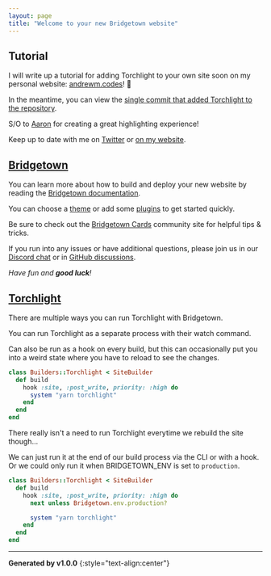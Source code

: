 ```yaml
---
layout: page
title: "Welcome to your new Bridgetown website"
---
```


## Tutorial

I will write up a tutorial for adding Torchlight to your own site soon on my personal website: [andrewm.codes](https://andrewm.codes/)! 🎉

In the meantime, you can view the [single commit that added Torchlight to the repository](https://github.com/andrewmcodes/bridgetown-torchlight-demo/commit/b1fe9fec61da4e980f61a70d0a4507f055262164).

S/O to [Aaron](https://twitter.com/aarondfrancis) for creating a great highlighting experience!

Keep up to date with me on [Twitter](https://twitter.com/andrewmcodes) or [on my website](https://andrewmcodes.com).

## [Bridgetown](https://bridgetownrb.com/)

You can learn more about how to build and deploy your new website by reading the  [Bridgetown documentation](https://www.bridgetownrb.com/docs).

You can choose a [theme](https://github.com/topics/bridgetown-theme) or add some [plugins](https://www.bridgetownrb.com/plugins/) to get started quickly.

Be sure to check out the [Bridgetown Cards](https://bridgetown.cards) community site for helpful tips & tricks.

If you run into any issues or have additional questions, please join us in our [Discord chat](https://discord.gg/4E6hktQGz4) or in [GitHub discussions](https://github.com/bridgetownrb/bridgetown/discussions).

_Have fun and **good luck**!_

## [Torchlight](https://torchlight.dev)

There are multiple ways you can run Torchlight with Bridgetown.

You can run Torchlight as a separate process with their watch command.

Can also be run as a hook on every build, but this can occasionally put you into a weird state where you have to reload to see the changes.

```ruby
class Builders::Torchlight < SiteBuilder
  def build
    hook :site, :post_write, priority: :high do
      system "yarn torchlight"
    end
  end
end
```

There really isn't a need to run Torchlight everytime we rebuild the site though...

We can just run it at the end of our build process via the CLI or with a hook. Or we could only run it when BRIDGETOWN_ENV is set to `production`.

```ruby
class Builders::Torchlight < SiteBuilder
  def build
    hook :site, :post_write, priority: :high do
      next unless Bridgetown.env.production?

      system "yarn torchlight"
    end
  end
end
```

---

**Generated by v1.0.0**
{:style="text-align:center"}
